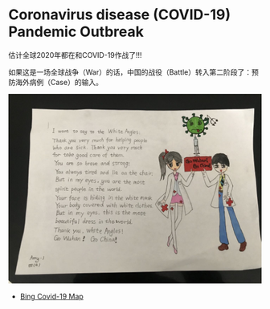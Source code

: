 # Coronavirus disease (COVID-19) Pandemic Outbreak

估计全球2020年都在和COVID-19作战了!!!

如果这是一场全球战争（War）的话，中国的战役（Battle）转入第二阶段了：预防海外病例（Case）的输入。

![](https://github.com/jiangxianlou/hello-world/blob/master/pic/Anti%20Novelcorona%20virus.jpg?raw=ture)

- [Bing Covid-19 Map](https://www.bing.com/covid)
